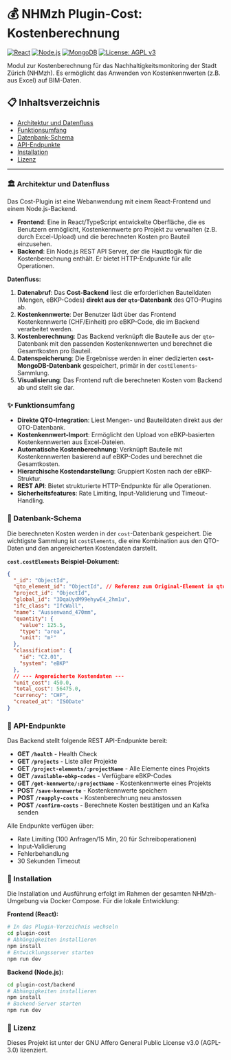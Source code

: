 # 💰 NHMzh Plugin-Cost: Kostenberechnung

[![React](https://img.shields.io/badge/React-18.3-61DAFB.svg?style=for-the-badge&logo=react)](https://reactjs.org/)
[![Node.js](https://img.shields.io/badge/Node.js-18.x-339933.svg?style=for-the-badge&logo=node.js)](https://nodejs.org/)
[![MongoDB](https://img.shields.io/badge/MongoDB-47A248.svg?style=for-the-badge&logo=mongodb)](https://www.mongodb.com/)
[![License: AGPL v3](https://img.shields.io/badge/License-AGPL%20v3-blue.svg?style=for-the-badge)](https://www.gnu.org/licenses/agpl-3.0)

Modul zur Kostenberechnung für das Nachhaltigkeitsmonitoring der Stadt Zürich (NHMzh). Es ermöglicht das Anwenden von Kostenkennwerten (z.B. aus Excel) auf BIM-Daten.

## 📋 Inhaltsverzeichnis

- [Architektur und Datenfluss](#-architektur-und-datenfluss)
- [Funktionsumfang](#-funktionsumfang)
- [Datenbank-Schema](#-datenbank-schema)
- [API-Endpunkte](#-api-endpunkte)
- [Installation](#-installation)
- [Lizenz](#-lizenz)

---

### 🏛️ Architektur und Datenfluss

Das Cost-Plugin ist eine Webanwendung mit einem React-Frontend und einem Node.js-Backend.

- **Frontend**: Eine in React/TypeScript entwickelte Oberfläche, die es Benutzern ermöglicht, Kostenkennwerte pro Projekt zu verwalten (z.B. durch Excel-Upload) und die berechneten Kosten pro Bauteil einzusehen.
- **Backend**: Ein Node.js REST API Server, der die Hauptlogik für die Kostenberechnung enthält. Er bietet HTTP-Endpunkte für alle Operationen.

**Datenfluss:**

1.  **Datenabruf**: Das **Cost-Backend** liest die erforderlichen Bauteildaten (Mengen, eBKP-Codes) **direkt aus der `qto`-Datenbank** des QTO-Plugins ab.
2.  **Kostenkennwerte**: Der Benutzer lädt über das Frontend Kostenkennwerte (CHF/Einheit) pro eBKP-Code, die im Backend verarbeitet werden.
3.  **Kostenberechnung**: Das Backend verknüpft die Bauteile aus der `qto`-Datenbank mit den passenden Kostenkennwerten und berechnet die Gesamtkosten pro Bauteil.
4.  **Datenspeicherung**: Die Ergebnisse werden in einer dedizierten **`cost`-MongoDB-Datenbank** gespeichert, primär in der `costElements`-Sammlung.
5.  **Visualisierung**: Das Frontend ruft die berechneten Kosten vom Backend ab und stellt sie dar.


### ✨ Funktionsumfang

- **Direkte QTO-Integration**: Liest Mengen- und Bauteildaten direkt aus der QTO-Datenbank.
- **Kostenkennwert-Import**: Ermöglicht den Upload von eBKP-basierten Kostenkennwerten aus Excel-Dateien.
- **Automatische Kostenberechnung**: Verknüpft Bauteile mit Kostenkennwerten basierend auf eBKP-Codes und berechnet die Gesamtkosten.
- **Hierarchische Kostendarstellung**: Gruppiert Kosten nach der eBKP-Struktur.
- **REST API**: Bietet strukturierte HTTP-Endpunkte für alle Operationen.
- **Sicherheitsfeatures**: Rate Limiting, Input-Validierung und Timeout-Handling.

### 💾 Datenbank-Schema

Die berechneten Kosten werden in der `cost`-Datenbank gespeichert. Die wichtigste Sammlung ist `costElements`, die eine Kombination aus den QTO-Daten und den angereicherten Kostendaten darstellt.

**`cost.costElements` Beispiel-Dokument:**
```json
{
  "_id": "ObjectId",
  "qto_element_id": "ObjectId", // Referenz zum Original-Element in qto.elements
  "project_id": "ObjectId",
  "global_id": "3DqaUydM99ehywE4_2hm1u",
  "ifc_class": "IfcWall",
  "name": "Aussenwand_470mm",
  "quantity": {
    "value": 125.5,
    "type": "area",
    "unit": "m²"
  },
  "classification": {
    "id": "C2.01",
    "system": "eBKP"
  },
  // --- Angereicherte Kostendaten ---
  "unit_cost": 450.0,
  "total_cost": 56475.0,
  "currency": "CHF",
  "created_at": "ISODate"
}
```

### 📡 API-Endpunkte

Das Backend stellt folgende REST API-Endpunkte bereit:

- **GET `/health`** - Health Check
- **GET `/projects`** - Liste aller Projekte
- **GET `/project-elements/:projectName`** - Alle Elemente eines Projekts
- **GET `/available-ebkp-codes`** - Verfügbare eBKP-Codes
- **GET `/get-kennwerte/:projectName`** - Kostenkennwerte eines Projekts
- **POST `/save-kennwerte`** - Kostenkennwerte speichern
- **POST `/reapply-costs`** - Kostenberechnung neu anstossen
- **POST `/confirm-costs`** - Berechnete Kosten bestätigen und an Kafka senden

Alle Endpunkte verfügen über:
- Rate Limiting (100 Anfragen/15 Min, 20 für Schreiboperationen)
- Input-Validierung
- Fehlerbehandlung
- 30 Sekunden Timeout

### 🚀 Installation

Die Installation und Ausführung erfolgt im Rahmen der gesamten NHMzh-Umgebung via Docker Compose. Für die lokale Entwicklung:

**Frontend (React):**
```bash
# In das Plugin-Verzeichnis wechseln
cd plugin-cost
# Abhängigkeiten installieren
npm install
# Entwicklungsserver starten
npm run dev
```

**Backend (Node.js):**
```bash
cd plugin-cost/backend
# Abhängigkeiten installieren
npm install
# Backend-Server starten
npm run dev
```

### 📄 Lizenz

Dieses Projekt ist unter der GNU Affero General Public License v3.0 (AGPL-3.0) lizenziert.
